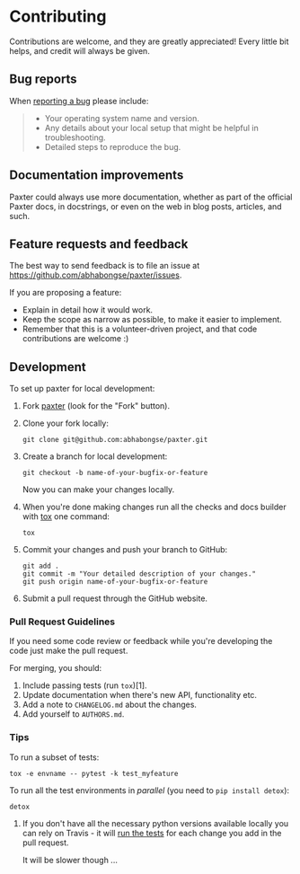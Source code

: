 # Contributing

Contributions are welcome, and they are greatly appreciated\! Every
little bit helps, and credit will always be given.

## Bug reports

When [reporting a bug](https://github.com/abhabongse/paxter/issues)
please include:

>   - Your operating system name and version.
>   - Any details about your local setup that might be helpful in
>     troubleshooting.
>   - Detailed steps to reproduce the bug.

## Documentation improvements

Paxter could always use more documentation, whether as part of the
official Paxter docs, in docstrings, or even on the web in blog posts,
articles, and such.

## Feature requests and feedback

The best way to send feedback is to file an issue at
<https://github.com/abhabongse/paxter/issues>.

If you are proposing a feature:

  - Explain in detail how it would work.
  - Keep the scope as narrow as possible, to make it easier to
    implement.
  - Remember that this is a volunteer-driven project, and that code
    contributions are welcome :)

## Development

To set up <span class="title-ref">paxter</span> for local development:

1.  Fork [paxter](https://github.com/abhabongse/paxter) (look for the
    "Fork" button).

2.  Clone your fork locally:

        git clone git@github.com:abhabongse/paxter.git

3.  Create a branch for local development:

        git checkout -b name-of-your-bugfix-or-feature

    Now you can make your changes locally.

4.  When you're done making changes run all the checks and docs builder
    with [tox](https://tox.readthedocs.io/en/latest/install.html) one
    command:

        tox

5.  Commit your changes and push your branch to GitHub:

        git add .
        git commit -m "Your detailed description of your changes."
        git push origin name-of-your-bugfix-or-feature

6.  Submit a pull request through the GitHub website.

### Pull Request Guidelines

If you need some code review or feedback while you're developing the
code just make the pull request.

For merging, you should:

1.  Include passing tests (run `tox`)\[1\].
2.  Update documentation when there's new API, functionality etc.
3.  Add a note to `CHANGELOG.md` about the changes.
4.  Add yourself to `AUTHORS.md`.

### Tips

To run a subset of tests:

    tox -e envname -- pytest -k test_myfeature

To run all the test environments in *parallel* (you need to `pip install
detox`):

    detox

1.  If you don't have all the necessary python versions available
    locally you can rely on Travis - it will [run the
    tests](https://travis-ci.org/abhabongse/paxter/pull_requests) for
    each change you add in the pull request.

    It will be slower though ...
